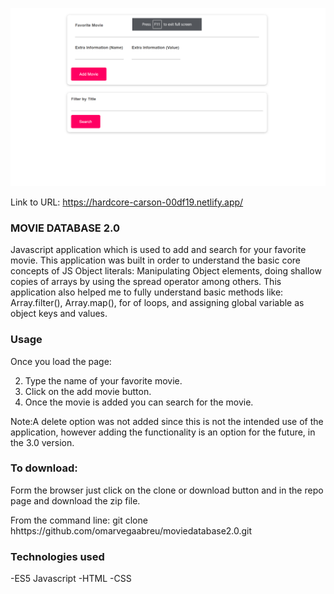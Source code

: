 ![alt text](assets/images/index.PNG)

Link to URL: https://hardcore-carson-00df19.netlify.app/

### MOVIE DATABASE 2.0

Javascript application which is used to add and search for your favorite movie. This application was built in order to understand the basic core concepts of JS Object literals: Manipulating Object elements, doing shallow copies of arrays by using the spread operator among others. This application also helped me to fully understand basic methods like: Array.filter(), Array.map(), for of loops, and assigning global variable as object keys and values.

### Usage

Once you load the page:

2. Type the name of your favorite movie.
1. Click on the add movie button.
1. Once the movie is added you can search for the movie.

Note:A delete option was not added since this is not the intended use of the application, however adding the functionality is an option for the future, in the 3.0 version.

### To download:

Form the browser just click on the clone or download button and in the repo page and download the zip file.

From the command line: git clone hhttps://github.com/omarvegaabreu/moviedatabase2.0.git

### Technologies used

-ES5 Javascript
-HTML
-CSS
